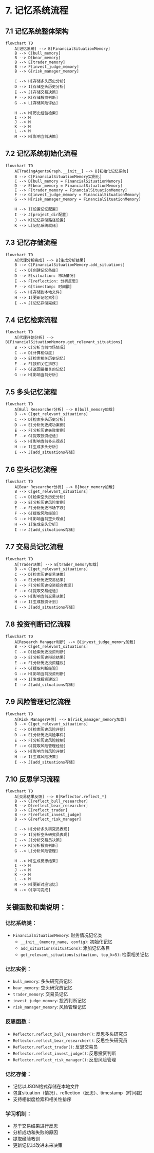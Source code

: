  # 7. 记忆系统流程

## 7.1 记忆系统整体架构

```mermaid
flowchart TD
    A[记忆系统] --> B[FinancialSituationMemory]
    B --> C[bull_memory]
    B --> D[bear_memory]
    B --> E[trader_memory]
    B --> F[invest_judge_memory]
    B --> G[risk_manager_memory]
    
    C --> H[存储多头历史分析]
    D --> I[存储空头历史分析]
    E --> J[存储交易决策]
    F --> K[存储投资判断]
    G --> L[存储风险评估]
    
    H --> M[历史经验检索]
    I --> M
    J --> M
    K --> M
    L --> M
    M --> N[影响当前决策]
```

## 7.2 记忆系统初始化流程

```mermaid
flowchart TD
    A[TradingAgentsGraph.__init__] --> B[初始化记忆系统]
    B --> C[FinancialSituationMemory实例化]
    C --> D[bull_memory = FinancialSituationMemory]
    D --> E[bear_memory = FinancialSituationMemory]
    E --> F[trader_memory = FinancialSituationMemory]
    F --> G[invest_judge_memory = FinancialSituationMemory]
    G --> H[risk_manager_memory = FinancialSituationMemory]
    
    H --> I[设置记忆配置]
    I --> J[project_dir配置]
    J --> K[记忆存储路径设置]
    K --> L[记忆系统就绪]
```

## 7.3 记忆存储流程

```mermaid
flowchart TD
    A[代理分析完成] --> B[生成分析结果]
    B --> C[FinancialSituationMemory.add_situations]
    C --> D[创建记忆条目]
    D --> E[situation: 市场情况]
    E --> F[reflection: 分析反思]
    F --> G[timestamp: 时间戳]
    G --> H[存储到本地文件]
    H --> I[更新记忆索引]
    I --> J[记忆存储完成]
```

## 7.4 记忆检索流程

```mermaid
flowchart TD
    A[代理开始分析] --> B[FinancialSituationMemory.get_relevant_situations]
    B --> C[分析当前市场情况]
    C --> D[计算相似度]
    D --> E[检索相关历史记忆]
    E --> F[按相关性排序]
    F --> G[返回最相关的记忆]
    G --> H[影响当前分析]
```

## 7.5 多头记忆流程

```mermaid
flowchart TD
    A[Bull Researcher分析] --> B[bull_memory加载]
    B --> C[get_relevant_situations]
    C --> D[检索多头历史分析]
    D --> E[分析历史成功案例]
    E --> F[分析历史失败案例]
    F --> G[提取投资经验]
    G --> H[影响当前多头观点]
    H --> I[生成多头分析]
    I --> J[add_situations存储]
```

## 7.6 空头记忆流程

```mermaid
flowchart TD
    A[Bear Researcher分析] --> B[bear_memory加载]
    B --> C[get_relevant_situations]
    C --> D[检索空头历史分析]
    D --> E[分析历史风险案例]
    E --> F[分析历史市场下跌]
    F --> G[提取风险经验]
    G --> H[影响当前空头观点]
    H --> I[生成空头分析]
    I --> J[add_situations存储]
```

## 7.7 交易员记忆流程

```mermaid
flowchart TD
    A[Trader决策] --> B[trader_memory加载]
    B --> C[get_relevant_situations]
    C --> D[检索历史交易决策]
    D --> E[分析历史交易结果]
    E --> F[分析历史投资组合表现]
    F --> G[提取交易经验]
    G --> H[影响当前交易决策]
    H --> I[生成投资计划]
    I --> J[add_situations存储]
```

## 7.8 投资判断记忆流程

```mermaid
flowchart TD
    A[Research Manager判断] --> B[invest_judge_memory加载]
    B --> C[get_relevant_situations]
    C --> D[检索历史投资判断]
    D --> E[分析历史辩论结果]
    E --> F[分析历史投资建议]
    F --> G[提取判断经验]
    G --> H[影响当前投资判断]
    H --> I[生成投资建议]
    I --> J[add_situations存储]
```

## 7.9 风险管理记忆流程

```mermaid
flowchart TD
    A[Risk Manager评估] --> B[risk_manager_memory加载]
    B --> C[get_relevant_situations]
    C --> D[检索历史风险评估]
    D --> E[分析历史风险事件]
    E --> F[分析历史风险控制]
    F --> G[提取风险管理经验]
    G --> H[影响当前风险评估]
    H --> I[生成风险决策]
    I --> J[add_situations存储]
```

## 7.10 反思学习流程

```mermaid
flowchart TD
    A[交易结果反馈] --> B[Reflector.reflect_*]
    B --> C[reflect_bull_researcher]
    B --> D[reflect_bear_researcher]
    B --> E[reflect_trader]
    B --> F[reflect_invest_judge]
    B --> G[reflect_risk_manager]
    
    C --> H[分析多头研究员表现]
    D --> I[分析空头研究员表现]
    E --> J[分析交易员决策]
    F --> K[分析投资判断]
    G --> L[分析风险管理]
    
    H --> M[生成反思结果]
    I --> M
    J --> M
    K --> M
    L --> M
    M --> N[更新对应记忆]
    N --> O[学习完成]
```

## 关键函数和类说明：

### 记忆系统类：
- `FinancialSituationMemory`: 财务情况记忆类
  - `__init__(memory_name, config)`: 初始化记忆
  - `add_situations(situations)`: 添加记忆条目
  - `get_relevant_situations(situation, top_k=5)`: 检索相关记忆

### 记忆实例：
- `bull_memory`: 多头研究员记忆
- `bear_memory`: 空头研究员记忆
- `trader_memory`: 交易员记忆
- `invest_judge_memory`: 投资判断记忆
- `risk_manager_memory`: 风险管理记忆

### 反思函数：
- `Reflector.reflect_bull_researcher()`: 反思多头研究员
- `Reflector.reflect_bear_researcher()`: 反思空头研究员
- `Reflector.reflect_trader()`: 反思交易员
- `Reflector.reflect_invest_judge()`: 反思投资判断
- `Reflector.reflect_risk_manager()`: 反思风险管理

### 记忆存储：
- 记忆以JSON格式存储在本地文件
- 包含situation（情况）、reflection（反思）、timestamp（时间戳）
- 支持相似度检索和相关性排序

### 学习机制：
- 基于交易结果进行反思
- 分析成功和失败的原因
- 提取经验教训
- 更新记忆以改进未来决策